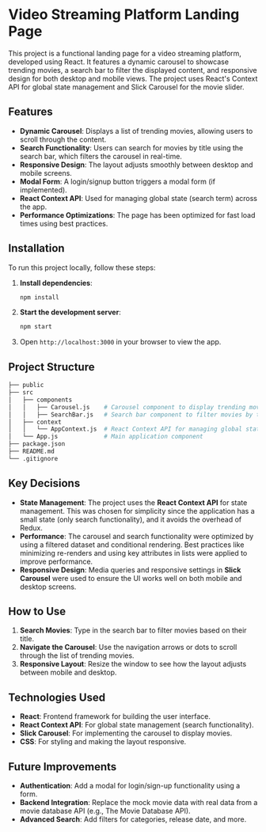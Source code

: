 
# Video Streaming Platform Landing Page

This project is a functional landing page for a video streaming platform, developed using React. It features a dynamic carousel to showcase trending movies, a search bar to filter the displayed content, and responsive design for both desktop and mobile views. The project uses React's Context API for global state management and Slick Carousel for the movie slider.

## Features

- **Dynamic Carousel**: Displays a list of trending movies, allowing users to scroll through the content.
- **Search Functionality**: Users can search for movies by title using the search bar, which filters the carousel in real-time.
- **Responsive Design**: The layout adjusts smoothly between desktop and mobile screens.
- **Modal Form**: A login/signup button triggers a modal form (if implemented).
- **React Context API**: Used for managing global state (search term) across the app.
- **Performance Optimizations**: The page has been optimized for fast load times using best practices.

## Installation

To run this project locally, follow these steps:


1. **Install dependencies**:
   ```bash
   npm install
   ```

2. **Start the development server**:
   ```bash
   npm start
   ```

3. Open `http://localhost:3000` in your browser to view the app.

## Project Structure

```bash
├── public
├── src
│   ├── components
│   │   ├── Carousel.js    # Carousel component to display trending movies
│   │   ├── SearchBar.js   # Search bar component to filter movies by title
│   ├── context
│   │   └── AppContext.js  # React Context API for managing global state
│   └── App.js             # Main application component
├── package.json
├── README.md
└── .gitignore
```

## Key Decisions

- **State Management**: The project uses the **React Context API** for state management. This was chosen for simplicity since the application has a small state (only search functionality), and it avoids the overhead of Redux.
- **Performance**: The carousel and search functionality were optimized by using a filtered dataset and conditional rendering. Best practices like minimizing re-renders and using key attributes in lists were applied to improve performance.
- **Responsive Design**: Media queries and responsive settings in **Slick Carousel** were used to ensure the UI works well on both mobile and desktop screens.

## How to Use

1. **Search Movies**: Type in the search bar to filter movies based on their title.
2. **Navigate the Carousel**: Use the navigation arrows or dots to scroll through the list of trending movies.
3. **Responsive Layout**: Resize the window to see how the layout adjusts between mobile and desktop.

## Technologies Used

- **React**: Frontend framework for building the user interface.
- **React Context API**: For global state management (search functionality).
- **Slick Carousel**: For implementing the carousel to display movies.
- **CSS**: For styling and making the layout responsive.
  
## Future Improvements

- **Authentication**: Add a modal for login/sign-up functionality using a form.
- **Backend Integration**: Replace the mock movie data with real data from a movie database API (e.g., The Movie Database API).
- **Advanced Search**: Add filters for categories, release date, and more.
